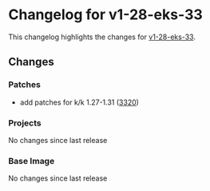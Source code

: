 # Changelog for v1-28-eks-33

This changelog highlights the changes for [v1-28-eks-33](https://github.com/aws/eks-distro/tree/v1-28-eks-33).

## Changes

### Patches
* add patches for k/k 1.27-1.31 ([3320](https://github.com/aws/eks-distro/pull/3320))

### Projects
No changes since last release

### Base Image
No changes since last release

